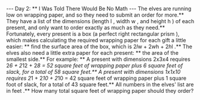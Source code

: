 --- Day 2: ** I Was Told There Would Be No Math ---
The elves are running low on wrapping paper, and so they need to submit an order for more.**  They have a list of the dimensions (length
l
, width
w
, and height
h
) of each present, and only want to order exactly as much as they need.**
Fortunately, every present is a box (a perfect
right rectangular prism
), which makes calculating the required wrapping paper for each gift a little easier: ** find the surface area of the box, which is
2*l*w + 2*w*h + 2*h*l
.**  The elves also need a little extra paper for each present: ** the area of the smallest side.**
For example: **
A present with dimensions
2x3x4
requires
2*6 + 2*12 + 2*8 = 52
square feet of wrapping paper plus
6
square feet of slack, for a total of
58
square feet.**
A present with dimensions
1x1x10
requires
2*1 + 2*10 + 2*10 = 42
square feet of wrapping paper plus
1
square foot of slack, for a total of
43
square feet.**
All numbers in the elves' list are in
feet
.**  How many total
square feet of wrapping paper
should they order?